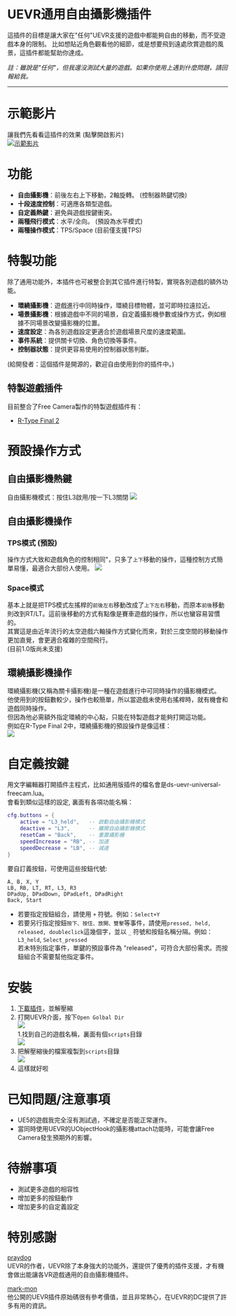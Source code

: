 # UEVR通用自由攝影機插件

這插件的目標是讓大家在"任何"UEVR支援的遊戲中都能夠自由的移動，而不受遊戲本身的限制。
比如想貼近角色觀看他的細節，或是想要飛到遠處欣賞遊戲的風景，這插件都能幫助你達成。

*註：雖說是"任何"，但我還沒測試大量的遊戲。如果你使用上遇到什麼問題，請回報給我。*

---
# 示範影片
讓我們先看看這插件的效果 (點擊開啟影片)  
<a href="https://www.youtube.com/watch?v=A5wXk5k4WVk" target="_blank">
    <img src="https://img.youtube.com/vi/A5wXk5k4WVk/0.jpg" alt="示範影片">
</a>

# 功能
* **自由攝影機**：前後左右上下移動，2軸旋轉。 (控制器熱鍵切換)
* **十段速度控制**：可適應各類型遊戲。
* **自定義熱鍵**：避免與遊戲按鍵衝突。
* **兩種飛行模式**：水平/全向。 (預設為水平模式)
* **兩種操作模式**：TPS/Space (目前僅支援TPS)

# 特製功能
除了通用功能外，本插件也可被整合到其它插件進行特製，實現各別遊戲的額外功能。
* **環繞攝影機**：遊戲進行中同時操作，環繞目標物體，並可即時拉遠拉近。
* **場景攝影機**：根據遊戲中不同的場景，自定義攝影機參數或操作方式，例如根據不同場景改變攝影機的位置。
* **速度設定**：為各別遊戲設定更適合於遊戲場景尺度的速度範圍。
* **事件系統**：提供關卡切換、角色切換等事件。
* **控制器狀態**：提供更容易使用的控制器狀態判斷。

(給開發者：這個插件是開源的，歡迎自由使用到你的插件中。)

## 特製遊戲插件
目前整合了Free Camera製作的特製遊戲插件有：
* [R-Type Final 2](https://github.com/dabinn/R-Type-Final-2-UEVR)

# 預設操作方式
## 自由攝影機熱鍵
自由攝影機模式：按住L3啟用/按一下L3關閉
![](img/controller_freecam_activate.svg)

## 自由攝影機操作
### TPS模式 (預設)
操作方式大致和遊戲角色的控制相同"，只多了`上下`移動的操作，這種控制方式簡單易懂，最適合大部份人使用。
![](img/controller_freecam.svg)

### Space模式
基本上就是把TPS模式左搖桿的`前後左右`移動改成了`上下左右`移動，而原本`前後`移動則改到RT/LT。這前後移動的方式有點像是賽車遊戲的操作，所以也蠻容易習慣的。  
其實這是由近年流行的太空遊戲六軸操作方式變化而來，對於三度空間的移動操作更加直覺，會更適合複雜的空間飛行。  
(目前1.0版尚未支援)

## 環繞攝影機操作
環繞攝影機(又稱為關卡攝影機)是一種在遊戲進行中可同時操作的攝影機模式。  
他使用到的按鈕數較少，操作也較簡單，所以當遊戲未使用右搖桿時，就有機會和遊戲同時操作。  
但因為他必需額外指定環繞的中心點，只能在特製遊戲才能夠打開這功能。  
例如在R-Type Final 2中，環繞攝影機的預設操作是像這樣：  
![](img/controller_orbitcam.svg)

# 自定義按鍵
用文字編輯器打開插件主程式，比如通用版插件的檔名會是ds-uevr-universal-freecam.lua。  
會看到類似這樣的設定, 裏面有各項功能名稱：  
```lua
cfg.buttons = {
    active = "L3_held",   -- 啟動自由攝影機模式
    deactive = "L3",      -- 離開自由攝影機模式
    resetCam = "Back",    -- 重置攝影機
    speedIncrease = "RB", -- 加速
    speedDecrease = "LB", -- 減速
}
```
要自訂義按鈕，可使用這些按鈕代號:  
```
A, B, X, Y 
LB, RB, LT, RT, L3, R3
DPadUp, DPadDown, DPadLeft, DPadRight
Back, Start
```
- 若要指定按鈕組合，請使用 `+` 符號。例如：`Select+Y`
- 若要另行指定按鈕`按下、按住、放開、雙擊`等事件，請使用`pressed, held, released, doubleclick`這幾個字，並以 `_` 符號和按鈕名稱分隔。例如：`L3_held`, `Select_pressed`  
若未特別指定事件，單鍵的預設事件為 "released"，可符合大部份需求。而按鈕組合不需要幫他指定事件。


# 安裝
1. [下載插件](https://github.com/dabinn/UEVR-Universal-Free-Camera/releases/)，並解壓縮  
1. 打開UEVR介面，按下`Open Golbal Dir`  
![](img/uevr-global-dir.png)    
1.找到自己的遊戲名稱，裏面有個`scripts`目錄  
![](img/uevr-script-dir1.png)
1. 把解壓縮後的檔案複製到`scripts`目錄  
![](img/uevr-script-dir2.png)
1. 這樣就好啦  


# 已知問題/注意事項
* UE5的遊戲我完全沒有測試過，不確定是否能正常運作。
* 當同時使用UEVR的UObjectHook的攝影機attach功能時，可能會讓Free Camera發生預期外的影響。

# 待辦事項
* 測試更多遊戲的相容性
* 增加更多的按鈕動作
* 增加更多的自定義設定

# 特別感謝
[praydog](https://github.com/praydog)  
UEVR的作者，UEVR除了本身強大的功能外，還提供了優秀的插件支援，才有機會做出能讓各VR遊戲通用的自由攝影機插件。  

[mark-mon](https://github.com/mark-mon)  
他公開的UEVR插件原始碼很有參考價值，並且非常熱心，在UEVR的DC提供了許多有用的資訊。  

